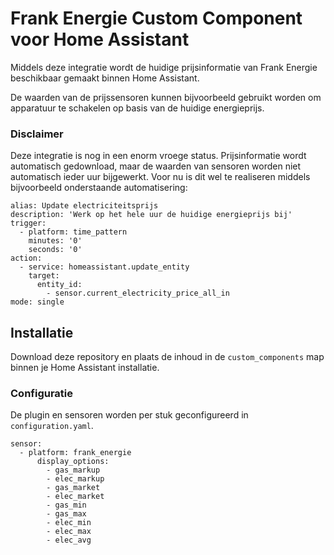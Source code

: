 # Frank Energie Custom Component voor Home Assistant
Middels deze integratie wordt de huidige prijsinformatie van Frank Energie beschikbaar gemaakt binnen Home Assistant.

De waarden van de prijssensoren kunnen bijvoorbeeld gebruikt worden om apparatuur te schakelen op basis van de huidige energieprijs.

### Disclaimer
Deze integratie is nog in een enorm vroege status. Prijsinformatie wordt automatisch gedownload, maar de waarden van sensoren worden niet automatisch ieder uur bijgewerkt. Voor nu is dit wel te realiseren middels bijvoorbeeld onderstaande automatisering:
```
alias: Update electriciteitsprijs
description: 'Werk op het hele uur de huidige energieprijs bij'
trigger:
  - platform: time_pattern
    minutes: '0'
    seconds: '0'
action:
  - service: homeassistant.update_entity
    target:
      entity_id:
        - sensor.current_electricity_price_all_in
mode: single
```
## Installatie
Download deze repository en plaats de inhoud in de `custom_components` map binnen je Home Assistant installatie.

### Configuratie

De plugin en sensoren worden per stuk geconfigureerd in `configuration.yaml`.

```
sensor:
  - platform: frank_energie
      display_options:
        - gas_markup
        - elec_markup
		- gas_market
		- elec_market
        - gas_min
        - gas_max
        - elec_min
        - elec_max
        - elec_avg
```
